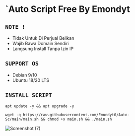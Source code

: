 # `Auto Script Free By Emondyt

## `NOTE !`
- Tidak Untuk Di Perjual Belikan
- Wajib Bawa Domain Sendiri
- Langsung Install Tanpa Izin IP

## `SUPPORT OS`
- Debian 9/10
- Ubuntu 18/20 LTS

## `INSTALL SCRIPT`

```
apt update -y && apt upgrade -y
```

```
wget -q https://raw.githubusercontent.com/Emundyt0/Auto-Sc/main/main.sh && chmod +x main.sh && ./main.sh
```

![Screenshot (7)](https://github.com/Emundyt0/Auto-Sc/assets/164874815/626a4967-0b7e-487b-bb7c-629ed88e26d4)
